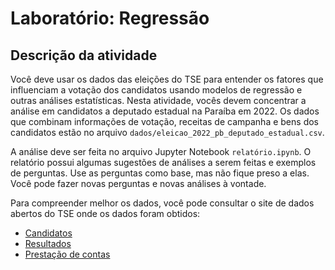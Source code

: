 # Laboratório: Regressão

## Descrição da atividade

Você deve usar os dados das eleições do TSE para entender os fatores que influenciam a votação dos candidatos usando modelos de regressão e outras análises estatísticas. Nesta atividade, vocês devem concentrar a análise em candidatos a deputado estadual na Paraíba em 2022. Os dados que combinam informações de votação, receitas de campanha e bens dos candidatos estão no arquivo `dados/eleicao_2022_pb_deputado_estadual.csv`.

A análise deve ser feita no arquivo Jupyter Notebook `relatório.ipynb`. O relatório possui algumas sugestões de análises a serem feitas e exemplos de perguntas. Use as perguntas como base, mas não fique preso a elas. Você pode fazer novas perguntas e novas análises à vontade.

Para compreender melhor os dados, você pode consultar o site de dados abertos do TSE onde os dados foram obtidos:

- [Candidatos](https://dadosabertos.tse.jus.br/dataset/candidatos-2022)
- [Resultados](https://dadosabertos.tse.jus.br/dataset/resultados-2022)
- [Prestação de contas](https://dadosabertos.tse.jus.br/dataset/dadosabertos-tse-jus-br-dataset-prestacao-de-contas-eleitorais-2022)